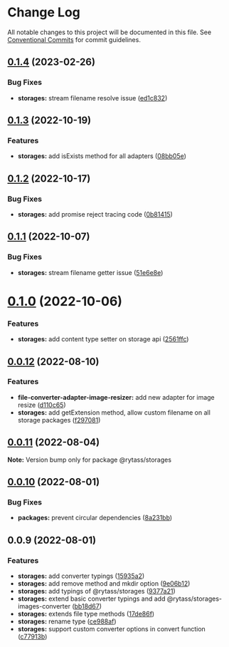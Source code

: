 # Change Log

All notable changes to this project will be documented in this file.
See [Conventional Commits](https://conventionalcommits.org) for commit guidelines.

## [0.1.4](https://github.com/Rytass/Utils/compare/@rytass/storages@0.1.3...@rytass/storages@0.1.4) (2023-02-26)


### Bug Fixes

* **storages:** stream filename resolve issue ([ed1c832](https://github.com/Rytass/Utils/commit/ed1c8328b1aa8662f124254cb89af8e95078f1db))





## [0.1.3](https://github.com/Rytass/Utils/compare/@rytass/storages@0.1.2...@rytass/storages@0.1.3) (2022-10-19)


### Features

* **storages:** add isExists method for all adapters ([08bb05e](https://github.com/Rytass/Utils/commit/08bb05e669004dcc3a4f3e219a0c363ce9e9ef1a))





## [0.1.2](https://github.com/Rytass/Utils/compare/@rytass/storages@0.1.1...@rytass/storages@0.1.2) (2022-10-17)


### Bug Fixes

* **storages:** add promise reject tracing code ([0b81415](https://github.com/Rytass/Utils/commit/0b81415a4828819e66877f6e7a36c327aabb45d4))





## [0.1.1](https://github.com/Rytass/Utils/compare/@rytass/storages@0.1.0...@rytass/storages@0.1.1) (2022-10-07)


### Bug Fixes

* **storages:** stream filename getter issue ([51e6e8e](https://github.com/Rytass/Utils/commit/51e6e8e006c5e81dace796f1c8cd7598a0dfc567))





# [0.1.0](https://github.com/Rytass/Utils/compare/@rytass/storages@0.0.12...@rytass/storages@0.1.0) (2022-10-06)


### Features

* **storages:** add content type setter on storage api ([2561ffc](https://github.com/Rytass/Utils/commit/2561ffc5a4b66f208190ef2230c46276f9945df8))





## [0.0.12](https://github.com/Rytass/Utils/compare/@rytass/storages@0.0.11...@rytass/storages@0.0.12) (2022-08-10)


### Features

* **file-converter-adapter-image-resizer:** add new adapter for image resize ([d110c65](https://github.com/Rytass/Utils/commit/d110c65e21117d6052dc158fae7036d3bca6a2ea))
* **storages:** add getExtension method, allow custom filename on all storage packages ([f297081](https://github.com/Rytass/Utils/commit/f297081a069f697294cc70d0957f62c2f7b05d79))





## [0.0.11](https://github.com/Rytass/Utils/compare/@rytass/storages@0.0.10...@rytass/storages@0.0.11) (2022-08-04)

**Note:** Version bump only for package @rytass/storages





## [0.0.10](https://github.com/Rytass/Utils/compare/@rytass/storages@0.0.9...@rytass/storages@0.0.10) (2022-08-01)


### Bug Fixes

* **packages:** prevent circular dependencies ([8a231bb](https://github.com/Rytass/Utils/commit/8a231bbca6460f6a39b2d02dac043448db4fbde4))





## 0.0.9 (2022-08-01)


### Features

* **storages:** add converter typings ([15935a2](https://github.com/Rytass/Utils/commit/15935a2d616e7d928b5288e7cbb1006659b5222e))
* **storages:** add remove method and mkdir option ([9e06b12](https://github.com/Rytass/Utils/commit/9e06b127d45726da3fd7c67f04fb309b0b63f5fc))
* **storages:** add typings of @rytass/storages ([9377a21](https://github.com/Rytass/Utils/commit/9377a21ade9f1414e35857e409df1fb41f21080e))
* **storages:** extend basic converter typings and add @rytass/storages-images-converter ([bb18d67](https://github.com/Rytass/Utils/commit/bb18d6743135242301112b65d5d83028a90df2c9))
* **storages:** extends file type methods ([17de86f](https://github.com/Rytass/Utils/commit/17de86fc4c264f9ac11a26379674a6550088c99e))
* **storages:** rename type ([ce988af](https://github.com/Rytass/Utils/commit/ce988afa85fa3ae7de683d66ae82e18ac1e5c17c))
* **storages:** support custom converter options in convert function ([c77913b](https://github.com/Rytass/Utils/commit/c77913bf252701691e114434f7e126cd3bc05987))
